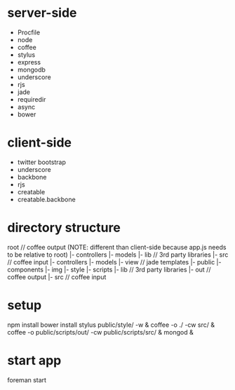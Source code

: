# server-side

* Procfile
* node
* coffee
* stylus
* express
* mongodb
* underscore
* rjs
* jade
* requiredir
* async
* bower


# client-side

* twitter bootstrap
* underscore
* backbone
* rjs
* creatable
* creatable.backbone

# directory structure

root          // coffee output (NOTE: different than client-side because app.js needs to be relative to root)
  |- controllers
  |- models
  |- lib      // 3rd party libraries
  |- src      // coffee input
    |- controllers
    |- models
  |- view     // jade templates
  |- public
    |- components
    |- img
    |- style
    |- scripts
       |- lib     // 3rd party libraries
       |- out     // coffee output
       |- src     // coffee input

# setup
npm install
bower install
stylus public/style/ -w &
coffee -o ./ -cw src/ &
coffee -o public/scripts/out/ -cw public/scripts/src/ &
mongod &

# start app
foreman start

